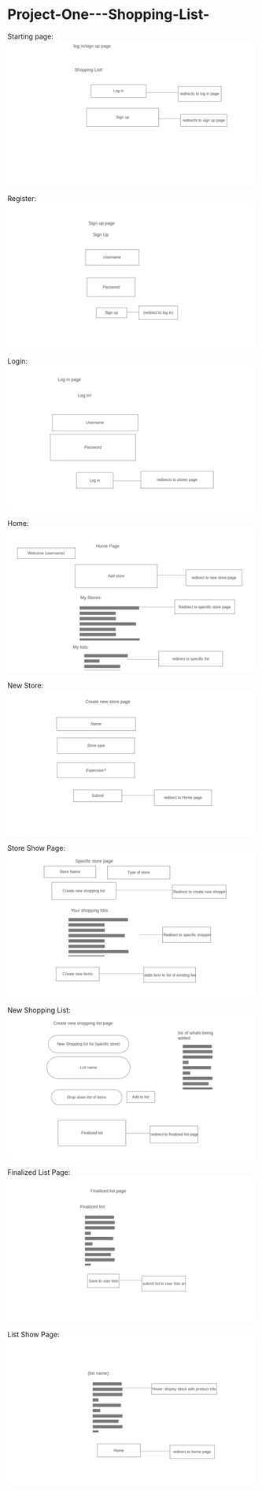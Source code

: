 # Project-One---Shopping-List-

Starting page: 
<img src="wireframes/1-Log-in-sign-up-page.png">

Register: 
<img src="wireframes/3-Sign-up-page.png">

Login:
<img src="wireframes/2-Log-in-page.png">

Home: 
<img src="wireframes/4-Home-page.png">

New Store:
<img src="wireframes/5-Create-new-store-page.png">

Store Show Page:
<img src="wireframes/6-Specific-store-page.png">

New Shopping List:
<img src="wireframes/7-Create-new-shopping-list-page.png">

Finalized List Page:
<img src="wireframes/8-Finalized-list-page.png">

List Show Page:
<img src="wireframes/9-Specific-list-page.png">

